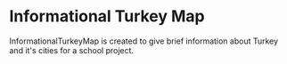 # Informational Turkey Map

InformationalTurkeyMap is created to give brief information about Turkey and it's cities for a school project.